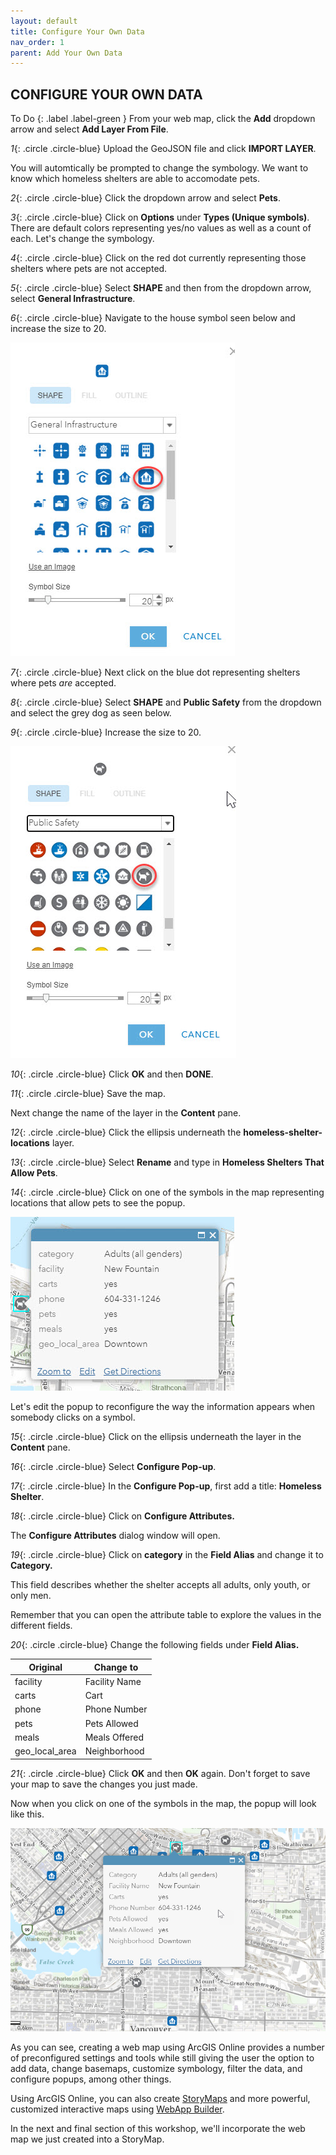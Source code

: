 ```yaml
---
layout: default
title: Configure Your Own Data
nav_order: 1
parent: Add Your Own Data
---
```


## CONFIGURE YOUR OWN DATA

To Do
{: .label .label-green }
From your web map, click the **Add** dropdown arrow and select **Add Layer From File**.

*1*{: .circle .circle-blue} Upload the GeoJSON file and click **IMPORT LAYER**.

You will automtically be prompted to change the symbology. 
We want to know which homeless shelters are able to accomodate pets.

*2*{: .circle .circle-blue} Click the dropdown arrow and select **Pets**. 

*3*{: .circle .circle-blue} Click on **Options** under **Types (Unique symbols)**.
There are default colors representing yes/no values as well as a count of each.
Let's change the symbology.

*4*{: .circle .circle-blue} Click on the red dot currently representing those shelters where pets are not accepted.

*5*{: .circle .circle-blue} Select **SHAPE** and then from the dropdown arrow, select **General Infrastructure**. 

*6*{: .circle .circle-blue} Navigate to the house symbol seen below and increase the size to 20.

![blueHouse.jpg](https://raw.githubusercontent.com/fiddleHeads/intro-AGOL/master/content/images/blueHouse.jpg)

*7*{: .circle .circle-blue} Next click on the blue dot representing shelters where pets *are* accepted.

*8*{: .circle .circle-blue} Select **SHAPE** and **Public Safety** from the dropdown and select the grey dog as seen below. 

*9*{: .circle .circle-blue} Increase the size to 20.

![greydog.jpg](https://raw.githubusercontent.com/fiddleHeads/intro-AGOL/master/content/images/greyDog.jpg)

*10*{: .circle .circle-blue} Click **OK** and then **DONE**.

*11*{: .circle .circle-blue} Save the map.

Next change the name of the layer in the **Content** pane.

*12*{: .circle .circle-blue} Click the ellipsis underneath the **homeless-shelter-locations** layer.

*13*{: .circle .circle-blue} Select **Rename** and type in **Homeless Shelters That Allow Pets**.

*14*{: .circle .circle-blue} Click on one of the symbols in the map representing locations that allow pets to see the popup.

![popup.jpg](https://raw.githubusercontent.com/fiddleHeads/intro-AGOL/master/content/images/popup.jpg)

Let's edit the popup to reconfigure the way the information appears when somebody clicks on a symbol.

*15*{: .circle .circle-blue} Click on the ellipsis underneath the layer in the **Content** pane. 

*16*{: .circle .circle-blue} Select **Configure Pop-up**.

*17*{: .circle .circle-blue} In the **Configure Pop-up**, first add a title: **Homeless Shelter**.

*18*{: .circle .circle-blue} Click on **Configure Attributes.**

The **Configure Attributes** dialog window will open. 

*19*{: .circle .circle-blue} Click on **category** in the **Field Alias** and change it to **Category.**

This field describes whether the shelter accepts all adults, only youth, or only men.

Remember that you can open the attribute table to explore the values in the different fields.

*20*{: .circle .circle-blue} Change the following fields under **Field Alias.**


| Original  | Change to |
| ------------- | ------------- |
| facility  | Facility Name |
| carts  | Cart |
| phone  | Phone Number |
| pets  | Pets Allowed |
| meals  | Meals Offered |
| geo_local_area  | Neighborhood |

*21*{: .circle .circle-blue} Click **OK** and then **OK** again. 
Don't forget to save your map to save the changes you just made.

Now when you click on one of the symbols in the map, the popup will look like this.

![popup_after.jpg](https://raw.githubusercontent.com/fiddleHeads/intro-AGOL/master/content/images/popup_after.jpg)

As you can see, creating a web map using ArcGIS Online provides a number of preconfigured settings and tools while still giving the user the option to add data, change basemaps, customize symbology, filter the data, and configure popups, among other things.

Using ArcGIS Online, you can also create [StoryMaps](https://storymaps.arcgis.com/stories) and more powerful, customized interactive maps using [WebApp Builder](https://www.esri.com/en-us/arcgis/products/web-appbuilder/overview).

In the next and final section of this workshop, we'll incorporate the web map we just created into a StoryMap.









